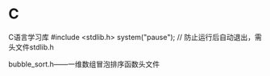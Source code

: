 # C
C语言学习库
#include <stdlib.h>
system("pause");    // 防止运行后自动退出，需头文件stdlib.h

bubble_sort.h——一维数组冒泡排序函数头文件